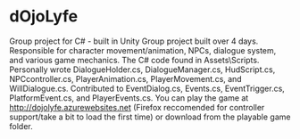 # dOjoLyfe
Group project for C# - built in Unity
Group project built over 4 days.
Responsible for character movement/animation, NPCs, dialogue system, and various game mechanics.
The C# code found in Assets\Scripts.  Personally wrote DialogueHolder.cs, DialogueManager.cs, HudScript.cs, NPCcontroller.cs, PlayerAnimation.cs, PlayerMovement.cs, and WillDialogue.cs. 
Contributed to EventDialog.cs, Events.cs, EventTrigger.cs, PlatformEvent.cs, and PlayerEvents.cs. 
You can play the game at http://dojolyfe.azurewebsites.net (Firefox reccomended for controller support/take a bit to load the first time) or download from the playable game folder.
